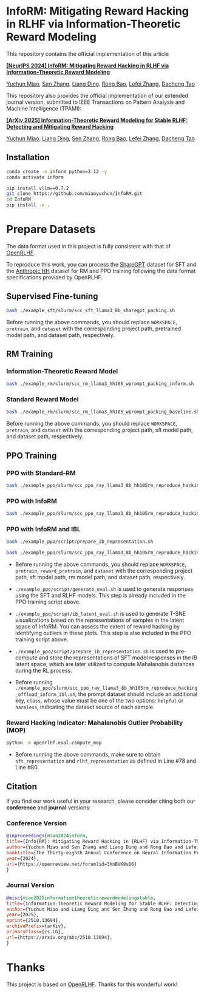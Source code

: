 # InfoRM: Mitigating Reward Hacking in RLHF via Information-Theoretic Reward Modeling
This repository contains the official implementation of this article

**[[NeurIPS 2024] InfoRM: Mitigating Reward Hacking in RLHF via Information-Theoretic Reward Modeling][1]**

[Yuchun Miao][myc], [Sen Zhang][zs], [Liang Ding][dl], [Rong Bao][br], [Lefei Zhang][zlf], [Dacheng Tao][tdc]

This repository also provides the official implementation of our extended journal version, submitted to IEEE Transactions on Pattern Analysis and Machine Intelligence (TPAMI):

**[[ArXiv 2025] Information-Theoretic Reward Modeling for Stable RLHF: Detecting and Mitigating Reward Hacking][2]**

[Yuchun Miao][myc], [Liang Ding][dl], [Sen Zhang][zs], [Rong Bao][br], [Lefei Zhang][zlf], [Dacheng Tao][tdc]

## Installation
```bash
conda create -n inform python=3.12 -y
conda activate inform

pip install vllm==0.7.2
git clone https://github.com/miaoyuchun/InfoRM.git
cd InfoRM
pip install -e .
```

# Prepare Datasets
The data format used in this project is fully consistent with that of [OpenRLHF](https://github.com/OpenRLHF/OpenRLHF).

 To reproduce this work, you can process the [ShareGPT](https://huggingface.co/datasets/anon8231489123/ShareGPT_Vicuna_unfiltered) dataset for SFT and the [Anthropic HH](https://arxiv.org/pdf/2204.05862.) dataset for RM and PPO training following the data format specifications provided by OpenRLHF.

## Supervised Fine-tuning

```bash
bash ./example_sft/slurm/scc_sft_llama3_8b_sharegpt_packing.sh
```
Before running the above commands, you should replace `WORKSPACE`, `pretrain`, and `dataset` with the corresponding project path, pretrained model path, and dataset path, respectively.

## RM Training

### Information-Theoretic Reward Model
```bash
bash ./example_rm/slurm/scc_rm_llama3_hh105_wprompt_packing_inform.sh
```

### Standard Reward Model
```bash
bash ./example_rm/slurm/scc_rm_llama3_hh105_wprompt_packing_baseline.sh
```

Before running the above commands, you should replace `WORKSPACE`, `pretrain`, and `dataset` with the corresponding project path, sft model path, and dataset path, respectively.

## PPO Training

### PPO with Standard-RM
```bash
bash ./example_ppo/slurm/scc_ppo_ray_llama3_8b_hh105rm_reproduce_hacking_offload_baseline.sh
```

### PPO with InfoRM
```bash
bash ./example_ppo/slurm/scc_ppo_ray_llama3_8b_hh105rm_reproduce_hacking_offload_inform.sh
```

### PPO with InfoRM and IBL
```bash
bash ./example_ppo/script/prepare_ib_representation.sh

bash ./example_ppo/slurm/scc_ppo_ray_llama3_8b_hh105rm_reproduce_hacking_offload_inform_ibl.sh
```


* Before running the above commands, you should replace `WORKSPACE`, `pretrain`, `reward_pretrain`, and `dataset` with the corresponding project path, sft model path, rm model path, and dataset path, respectively.

* `./example_ppo/script/generate_eval.sh` is used to generate responses using the SFT and RLHF models.  This step is already included in the PPO training script above.

* `./example_ppo/script/ib_latent_eval.sh` is used to generate T-SNE visualizations based on the representations of samples in the latent space of InfoRM. You can assess the extent of reward hacking by identifying outliers in these plots. This step is also included in the PPO training script above.

* `./example_ppo/script/prepare_ib_representation.sh` is used to pre-compute and store the representations of SFT model responses in the IB latent space, which are later utilized to compute Mahalanobis distances during the RL process.

* Before running `./example_ppo/slurm/scc_ppo_ray_llama3_8b_hh105rm_reproduce_hacking_offload_inform_ibl.sh`, the prompt dataset should include an additional key, `class`, whose value must be one of the two options: `helpful` or `harmless`, indicating the dataset source of each sample.

###  Reward Hacking Indicator: Mahalanobis Outlier Probability (MOP)
```bash
python -m openrlhf.eval.compute_mop
```

* Before running the above commands, make sure to obtain `sft_representation` and `rlhf_representation` as defined in Line #78 and Line #80.

## Citation
If you find our work useful in your research, please consider citing both our **conference** and **journal** versions:

### Conference Version
```bibtex
@inproceedings{miao2024inform,
title={Info{RM}: Mitigating Reward Hacking in {RLHF} via Information-Theoretic Reward Modeling},
author={Yuchun Miao and Sen Zhang and Liang Ding and Rong Bao and Lefei Zhang and Dacheng Tao},
booktitle={The Thirty-eighth Annual Conference on Neural Information Processing Systems},
year={2024},
url={https://openreview.net/forum?id=3XnBVK9sD6}
}
```

### Journal Version
```bibtex
@misc{miao2025informationtheoreticrewardmodelingstable,
title={Information-Theoretic Reward Modeling for Stable RLHF: Detecting and Mitigating Reward Hacking}, 
author={Yuchun Miao and Liang Ding and Sen Zhang and Rong Bao and Lefei Zhang and Dacheng Tao},
year={2025},
eprint={2510.13694},
archivePrefix={arXiv},
primaryClass={cs.LG},
url={https://arxiv.org/abs/2510.13694}, 
}
```

[1]: https://arxiv.org/abs/2402.09345
[2]: https://arxiv.org/abs/2510.13694
[myc]: https://scholar.google.com/citations?user=-ec3mwUAAAAJ&hl=en
[zs]: https://scholar.google.com/citations?user=-bJJNV0AAAAJ&hl=en
[dl]: https://scholar.google.com/citations?user=lFCLvOAAAAAJ&hl=en
[br]: https://scholar.google.com/citations?user=teGqP3kAAAAJ
[zlf]: https://scholar.google.com/citations?user=BLKHwNwAAAAJ&hl=en
[tdc]: https://scholar.google.com/citations?user=RwlJNLcAAAAJ&hl=en


# Thanks
This project is based on [OpenRLHF](https://github.com/OpenRLHF/OpenRLHF). Thanks for this wonderful work!<br>